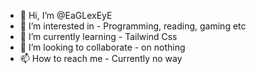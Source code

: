 - 👋 Hi, I’m @EaGLexEyE
- 👀 I’m interested in - Programming, reading, gaming etc
- 🌱 I’m currently learning - Tailwind Css
- 💞️ I’m looking to collaborate - on nothing
- 📫 How to reach me - Currently no way

<!---
EaGLexEyE/EaGLexEyE is a ✨ special ✨ repository because its `README.md` (this file) appears on your GitHub profile.
You can click the Preview link to take a look at your changes.
--->
